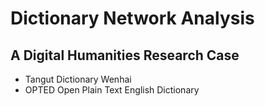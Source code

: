 # Dictionary Network Analysis

## A Digital Humanities Research Case

- Tangut Dictionary Wenhai
- OPTED Open Plain Text English Dictionary
